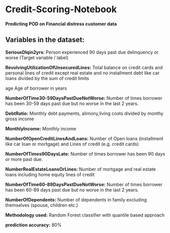 # Credit-Scoring-Notebook
#### Predicting POD on Financial distress customer data 

## Variables in the dataset:


**SeriousDlqin2yrs:** Person experienced 90 days past due delinquency or worse (Target variable / label)

**RevolvingUtilizationOfUnsecuredLines:** Total balance on credit cards and personal lines of credit except real estate and no installment debt like car loans divided by the sum of credit limits

age Age of borrower in years

**NumberOfTime30-59DaysPastDueNotWorse:** Number of times borrower has been 30-59 days past due but no worse in the last 2 years.

**DebtRatio:** Monthly debt payments, alimony,living costs divided by monthy gross income

**MonthlyIncome:** Monthly income

**NumberOfOpenCreditLinesAndLoans:** Number of Open loans (installment like car loan or mortgage) and Lines of credit (e.g. credit cards)

**NumberOfTimes90DaysLate:** Number of times borrower has been 90 days or more past due.

**NumberRealEstateLoansOrLines:** Number of mortgage and real estate loans including home equity lines of credit

**NumberOfTime60-89DaysPastDueNotWorse:** Number of times borrower has been 60-89 days past due but no worse in the last 2 years.

**NumberOfDependents:** Number of dependents in family excluding themselves (spouse, children etc.)




**Methodology used:** Random Forest classifier with quantile based approach

**prediction accuracy:** 80%
